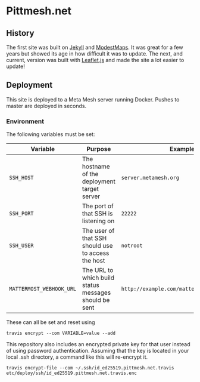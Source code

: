 # Pittmesh.net

## History

The first site was built on [Jekyll](https://jekyllrb.com/) and [ModestMaps](http://modestmaps.com/). 
It was great for a few years but showed its age in how difficult it was to update. 
The next, and current, version was built with [Leaflet.js](https://leafletjs.com/) 
and made the site a lot easier to update!

## Deployment

This site is deployed to a Meta Mesh server running Docker. Pushes to master
are deployed in seconds.

### Environment

The following variables must be set:

|Variable|Purpose|Example|
|--------|-------|-------|
|`SSH_HOST`|The hostname of the deployment target server|`server.metamesh.org`|
|`SSH_PORT`|The port of that SSH is listening on|`22222`|
|`SSH_USER`|The user of that SSH should use to access the host|`notroot`|
|`MATTERMOST_WEBHOOK_URL`|The URL to which build status messages should be sent|`http://example.com/mattermost/0xd34db33f`|

These can all be set and reset using

    travis encrypt --com VARIABLE=value --add

This repository also includes an encrypted private key for that user instead of
using password authentication. Assuming that the key is located in your local
.ssh directory, a command like this will re-encrypt it.

    travis encrypt-file --com ~/.ssh/id_ed25519.pittmesh.net.travis etc/deploy/ssh/id_ed25519.pittmesh.net.travis.enc

